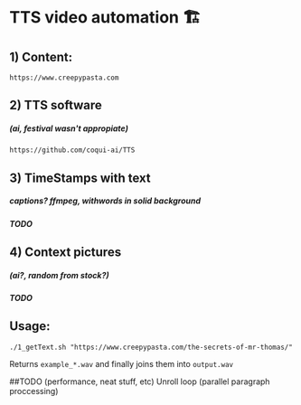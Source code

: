 # TTS video automation 🏗️
## 1) Content:
    https://www.creepypasta.com
## 2) TTS software
##### (ai, festival wasn't appropiate)
    https://github.com/coqui-ai/TTS
## 3) TimeStamps with text
##### captions? ffmpeg, withwords in solid background
___TODO___
## 4) Context pictures
##### (ai?, random from stock?)
___TODO___

## Usage:
```
./1_getText.sh "https://www.creepypasta.com/the-secrets-of-mr-thomas/"
```
Returns `example_*.wav` and finally joins them into `output.wav`

##TODO (performance, neat stuff, etc)
Unroll loop (parallel paragraph proccessing)
